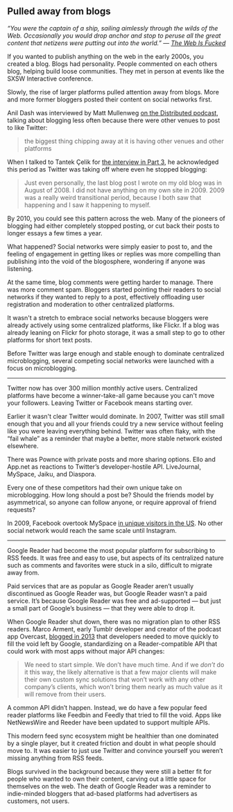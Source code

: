 ## Pulled away from blogs

_“You were the captain of a ship, sailing aimlessly through the wilds of the Web. Occasionally you would drop anchor and stop to peruse all the great content that netizens were putting out into the world.” — [The Web Is Fucked][1]_

If you wanted to publish anything on the web in the early 2000s, you created a blog. Blogs had personality. People commented on each others blog, helping build loose communities. They met in person at events like the SXSW Interactive conference.

Slowly, the rise of larger platforms pulled attention away from blogs. More and more former bloggers posted their content on social networks first.

Anil Dash was interviewed by Matt Mullenweg [on the Distributed podcast][2], talking about blogging less often because there were other venues to post to like Twitter:

> the biggest thing chipping away at it is having other venues and other platforms

When I talked to Tantek Çelik for [the interview in Part 3](), he acknowledged this period as Twitter was taking off where even he stopped blogging:

> Just even personally, the last blog post I wrote on my old blog was in August of 2008. I did not have anything on my own site in 2009. 2009 was a really weird transitional period, because I both saw that happening and I saw it happening to myself.

By 2010, you could see this pattern across the web. Many of the pioneers of blogging had either completely stopped posting, or cut back their posts to longer essays a few times a year.

What happened? Social networks were simply easier to post to, and the feeling of engagement in getting likes or replies was more compelling than publishing into the void of the blogosphere, wondering if anyone was listening.

At the same time, blog comments were getting harder to manage. There was more comment spam. Bloggers started pointing their readers to social networks if they wanted to reply to a post, effectively offloading user registration and moderation to other centralized platforms.

It wasn't a stretch to embrace social networks because bloggers were already actively using some centralized platforms, like Flickr. If a blog was already leaning on Flickr for photo storage, it was a small step to go to other platforms for short text posts.

Before Twitter was large enough and stable enough to dominate centralized microblogging, several competing social networks were launched with a focus on microblogging.

---- 

Twitter now has over 300 million monthly active users. Centralized platforms have become a winner-take-all game because you can't move your followers. Leaving Twitter or Facebook means starting over.

Earlier it wasn't clear Twitter would dominate. In 2007, Twitter was still small enough that you and all your friends could try a new service without feeling like you were leaving everything behind. Twitter was often flaky, with the “fail whale” as a reminder that maybe a better, more stable network existed elsewhere.

There was Pownce with private posts and more sharing options. Ello and App.net as reactions to Twitter’s developer-hostile API. LiveJournal, MySpace, Jaiku, and Diaspora.

Every one of these competitors had their own unique take on microblogging. How long should a post be? Should the friends model by asymmetrical, so anyone can follow anyone, or require approval of friend requests?

In 2009, Facebook overtook MySpace [in unique visitors in the US][4]. No other social network would reach the same scale until Instagram.

---- 

Google Reader had become the most popular platform for subscribing to RSS feeds. It was free and easy to use, but aspects of its centralized nature such as comments and favorites were stuck in a silo, difficult to migrate away from.

Paid services that are as popular as Google Reader aren’t usually discontinued as Google Reader was, but Google Reader wasn’t a paid service. It’s because Google Reader was free and ad-supported — but just a small part of Google’s business — that they were able to drop it.

When Google Reader shut down, there was no migration plan to other RSS readers. Marco Arment, early Tumblr developer and creator of the podcast app Overcast, [blogged in 2013][5] that developers needed to move quickly to fill the void left by Google, standardizing on a Reader-compatible API that could work with most apps without major API changes:

> We need to start simple. We don’t have much time. And if we _don’t_ do it this way, the likely alternative is that a few major clients will make their own custom sync solutions that won’t work with any other company’s clients, which won’t bring them nearly as much value as it will remove from their users.

A common API didn’t happen. Instead, we do have a few popular feed reader platforms like Feedbin and Feedly that tried to fill the void. Apps like NetNewsWire and Reeder have been updated to support multiple APIs.

This modern feed sync ecosystem might be healthier than one dominated by a single player, but it created friction and doubt in what people should move to. It was easier to just use Twitter and convince yourself you weren’t missing anything from RSS feeds.

Blogs survived in the background because they were still a better fit for people who wanted to own their content, carving out a little space for themselves on the web. The death of Google Reader was a reminder to indie-minded bloggers that ad-based platforms had advertisers as customers, not users.

[1]:	https://thewebisfucked.com/
[2]:	https://distributed.blog/2019/12/12/transcript-episode-16-anil-dash/
[4]:	https://www.pcworld.com/article/523618/facebook_overtakes_myspace_in_us.html
[5]:	https://marco.org/2013/03/14/baby-steps-replacing-google-reader